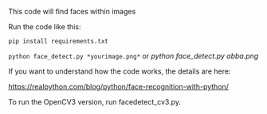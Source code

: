 This code will find faces within images

Run the code like this:

```pip install requirements.txt```

```python face_detect.py *yourimage.png*```
or
*python face_detect.py abba.png*

If you want to understand how the code works, the details are here:

https://realpython.com/blog/python/face-recognition-with-python/


To run the OpenCV3 version, run facedetect_cv3.py.

